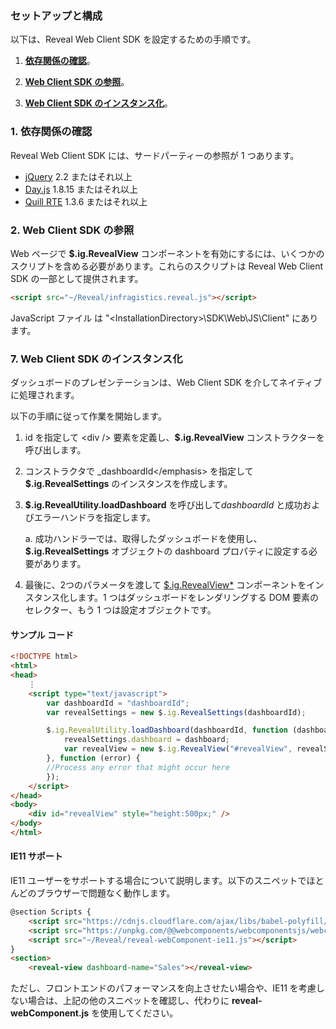 ### セットアップと構成

以下は、Reveal Web Client SDK を設定するための手順です。

1.  [**依存関係の確認**](#依存関係の確認)。

2.  [**Web Client SDK の参照**](#Web-Client-SDK-の参照)。

3.  [**Web Client SDK のインスタンス化**](#Web-Client-SDK-のインスタンス化)。

### 1\. 依存関係の確認

Reveal Web Client SDK には、サードパーティーの参照が 1 つあります。

  - [jQuery](https://jquery.com) 2.2 またはそれ以上
  - [Day.js](https://day.js.org) 1.8.15 またはそれ以上
  - [Quill RTE](https://quilljs.com/) 1.3.6 またはそれ以上

### 2\. Web Client SDK の参照

Web ページで __$.ig.RevealView__ コンポーネントを有効にするには、いくつかのスクリプトを含める必要があります。これらのスクリプトは Reveal Web Client SDK の一部として提供されます。

``` html
<script src="~/Reveal/infragistics.reveal.js"></script>
```

JavaScript ファイル は "\<InstallationDirectory\>\\SDK\\Web\\JS\\Client" にあります。

### 7. Web Client SDK のインスタンス化

ダッシュボードのプレゼンテーションは、Web Client SDK を介してネイティブに処理されます。

以下の手順に従って作業を開始します。

1.  id を指定して \<div /\> 要素を定義し、__$.ig.RevealView__ コンストラクターを呼び出します。

2.  コンストラクタで \_dashboardId\</emphasis\> を指定して __$.ig.RevealSettings__ のインスタンスを作成します。

3.  __$.ig.RevealUtility.loadDashboard__ を呼び出して*dashboardId* と成功およびエラーハンドラを指定します。
    

    a.  成功ハンドラーでは、取得したダッシュボードを使用し、__$.ig.RevealSettings__ オブジェクトの dashboard プロパティに設定する必要があります。

4.  最後に、2つのパラメータを渡して [$.ig.RevealView\*](api-reference-client-web.html#_revealview) コンポーネントをインスタンス化します。1 つはダッシュボードをレンダリングする DOM 要素のセレクター、もう 1 つは設定オブジェクトです。

#### サンプル コード

``` html
<!DOCTYPE html>
<html>
<head>
    ⋮
    <script type="text/javascript">
        var dashboardId = "dashboardId";
        var revealSettings = new $.ig.RevealSettings(dashboardId);

        $.ig.RevealUtility.loadDashboard(dashboardId, function (dashboard) {
            revealSettings.dashboard = dashboard;
            var revealView = new $.ig.RevealView("#revealView", revealSettings);
        }, function (error) {
        //Process any error that might occur here
        });
    </script>
</head>
<body>
    <div id="revealView" style="height:500px;" />
</body>
</html>
```

#### IE11 サポート

IE11 ユーザーをサポートする場合について説明します。以下のスニペットでほとんどのブラウザーで問題なく動作します。

``` html
@section Scripts {
    <script src="https://cdnjs.cloudflare.com/ajax/libs/babel-polyfill/7.4.4/polyfill.min.js"></script>
    <script src="https://unpkg.com/@@webcomponents/webcomponentsjs/webcomponents-loader.js"></script>
    <script src="~/Reveal/reveal-webComponent-ie11.js"></script>
}
<section>
    <reveal-view dashboard-name="Sales"></reveal-view>
```

ただし、フロントエンドのパフォーマンスを向上させたい場合や、IE11 を考慮しない場合は、上記の他のスニペットを確認し、代わりに **reveal-webComponent.js** を使用してください。
